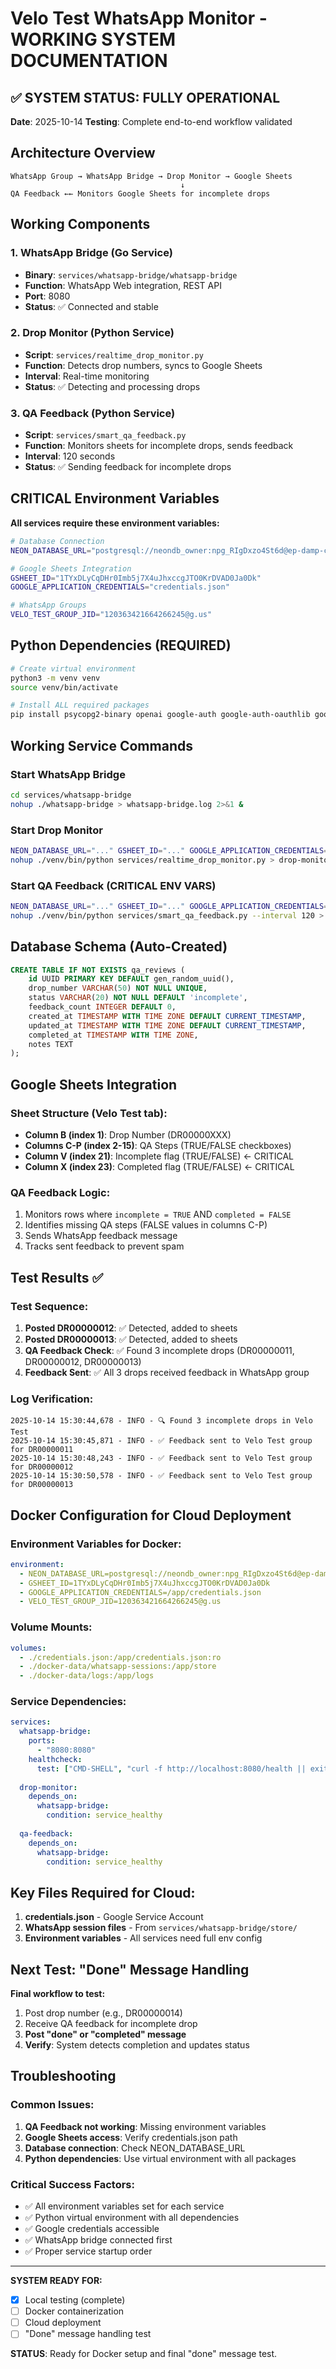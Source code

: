 # Velo Test WhatsApp Monitor - WORKING SYSTEM DOCUMENTATION

## ✅ SYSTEM STATUS: FULLY OPERATIONAL
**Date**: 2025-10-14
**Testing**: Complete end-to-end workflow validated

## Architecture Overview
```
WhatsApp Group → WhatsApp Bridge → Drop Monitor → Google Sheets
                                      ↓
QA Feedback ←← Monitors Google Sheets for incomplete drops
```

## Working Components

### 1. WhatsApp Bridge (Go Service)
- **Binary**: `services/whatsapp-bridge/whatsapp-bridge`
- **Function**: WhatsApp Web integration, REST API
- **Port**: 8080
- **Status**: ✅ Connected and stable

### 2. Drop Monitor (Python Service)
- **Script**: `services/realtime_drop_monitor.py`
- **Function**: Detects drop numbers, syncs to Google Sheets
- **Interval**: Real-time monitoring
- **Status**: ✅ Detecting and processing drops

### 3. QA Feedback (Python Service)
- **Script**: `services/smart_qa_feedback.py`
- **Function**: Monitors sheets for incomplete drops, sends feedback
- **Interval**: 120 seconds
- **Status**: ✅ Sending feedback for incomplete drops

## CRITICAL Environment Variables

**All services require these environment variables:**

```bash
# Database Connection
NEON_DATABASE_URL="postgresql://neondb_owner:npg_RIgDxzo4St6d@ep-damp-credit-a857vku0-pooler.eastus2.azure.neon.tech/neondb?sslmode=require&channel_binding=require"

# Google Sheets Integration
GSHEET_ID="1TYxDLyCqDHr0Imb5j7X4uJhxccgJTO0KrDVAD0Ja0Dk"
GOOGLE_APPLICATION_CREDENTIALS="credentials.json"

# WhatsApp Groups
VELO_TEST_GROUP_JID="120363421664266245@g.us"
```

## Python Dependencies (REQUIRED)

```bash
# Create virtual environment
python3 -m venv venv
source venv/bin/activate

# Install ALL required packages
pip install psycopg2-binary openai google-auth google-auth-oauthlib google-auth-httplib2 google-api-python-client requests
```

## Working Service Commands

### Start WhatsApp Bridge
```bash
cd services/whatsapp-bridge
nohup ./whatsapp-bridge > whatsapp-bridge.log 2>&1 &
```

### Start Drop Monitor
```bash
NEON_DATABASE_URL="..." GSHEET_ID="..." GOOGLE_APPLICATION_CREDENTIALS="..." \
nohup ./venv/bin/python services/realtime_drop_monitor.py > drop-monitor.log 2>&1 &
```

### Start QA Feedback (CRITICAL ENV VARS)
```bash
NEON_DATABASE_URL="..." GSHEET_ID="..." GOOGLE_APPLICATION_CREDENTIALS="..." \
nohup ./venv/bin/python services/smart_qa_feedback.py --interval 120 > qa-feedback.log 2>&1 &
```

## Database Schema (Auto-Created)

```sql
CREATE TABLE IF NOT EXISTS qa_reviews (
    id UUID PRIMARY KEY DEFAULT gen_random_uuid(),
    drop_number VARCHAR(50) NOT NULL UNIQUE,
    status VARCHAR(20) NOT NULL DEFAULT 'incomplete',
    feedback_count INTEGER DEFAULT 0,
    created_at TIMESTAMP WITH TIME ZONE DEFAULT CURRENT_TIMESTAMP,
    updated_at TIMESTAMP WITH TIME ZONE DEFAULT CURRENT_TIMESTAMP,
    completed_at TIMESTAMP WITH TIME ZONE,
    notes TEXT
);
```

## Google Sheets Integration

### Sheet Structure (Velo Test tab):
- **Column B (index 1)**: Drop Number (DR00000XXX)
- **Columns C-P (index 2-15)**: QA Steps (TRUE/FALSE checkboxes)
- **Column V (index 21)**: Incomplete flag (TRUE/FALSE) ← CRITICAL
- **Column X (index 23)**: Completed flag (TRUE/FALSE) ← CRITICAL

### QA Feedback Logic:
1. Monitors rows where `incomplete = TRUE` AND `completed = FALSE`
2. Identifies missing QA steps (FALSE values in columns C-P)
3. Sends WhatsApp feedback message
4. Tracks sent feedback to prevent spam

## Test Results ✅

### Test Sequence:
1. **Posted DR00000012**: ✅ Detected, added to sheets
2. **Posted DR00000013**: ✅ Detected, added to sheets
3. **QA Feedback Check**: ✅ Found 3 incomplete drops (DR00000011, DR00000012, DR00000013)
4. **Feedback Sent**: ✅ All 3 drops received feedback in WhatsApp group

### Log Verification:
```
2025-10-14 15:30:44,678 - INFO - 🔍 Found 3 incomplete drops in Velo Test
2025-10-14 15:30:45,871 - INFO - ✅ Feedback sent to Velo Test group for DR00000011
2025-10-14 15:30:48,243 - INFO - ✅ Feedback sent to Velo Test group for DR00000012
2025-10-14 15:30:50,578 - INFO - ✅ Feedback sent to Velo Test group for DR00000013
```

## Docker Configuration for Cloud Deployment

### Environment Variables for Docker:
```yaml
environment:
  - NEON_DATABASE_URL=postgresql://neondb_owner:npg_RIgDxzo4St6d@ep-damp-credit-a857vku0-pooler.eastus2.azure.neon.tech/neondb?sslmode=require&channel_binding=require
  - GSHEET_ID=1TYxDLyCqDHr0Imb5j7X4uJhxccgJTO0KrDVAD0Ja0Dk
  - GOOGLE_APPLICATION_CREDENTIALS=/app/credentials.json
  - VELO_TEST_GROUP_JID=120363421664266245@g.us
```

### Volume Mounts:
```yaml
volumes:
  - ./credentials.json:/app/credentials.json:ro
  - ./docker-data/whatsapp-sessions:/app/store
  - ./docker-data/logs:/app/logs
```

### Service Dependencies:
```yaml
services:
  whatsapp-bridge:
    ports:
      - "8080:8080"
    healthcheck:
      test: ["CMD-SHELL", "curl -f http://localhost:8080/health || exit 1"]
  
  drop-monitor:
    depends_on:
      whatsapp-bridge:
        condition: service_healthy
  
  qa-feedback:
    depends_on:
      whatsapp-bridge:
        condition: service_healthy
```

## Key Files Required for Cloud:

1. **credentials.json** - Google Service Account
2. **WhatsApp session files** - From `services/whatsapp-bridge/store/`
3. **Environment variables** - All services need full env config

## Next Test: "Done" Message Handling

**Final workflow to test:**
1. Post drop number (e.g., DR00000014)
2. Receive QA feedback for incomplete drop
3. **Post "done" or "completed" message**
4. **Verify**: System detects completion and updates status

## Troubleshooting

### Common Issues:
1. **QA Feedback not working**: Missing environment variables
2. **Google Sheets access**: Verify credentials.json path
3. **Database connection**: Check NEON_DATABASE_URL
4. **Python dependencies**: Use virtual environment with all packages

### Critical Success Factors:
- ✅ All environment variables set for each service
- ✅ Python virtual environment with all dependencies  
- ✅ Google credentials accessible
- ✅ WhatsApp bridge connected first
- ✅ Proper service startup order

---

**SYSTEM READY FOR:**
- [x] Local testing (complete)
- [ ] Docker containerization
- [ ] Cloud deployment
- [ ] "Done" message handling test

**STATUS**: Ready for Docker setup and final "done" message test.